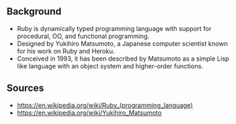 ## Background

- Ruby is dynamically typed programming language with support for procedural, OO, and functional programming.
- Designed by Yukihiro Matsumoto, a Japanese computer scientist known for his work on Ruby and Heroku.
- Conceived in 1993, it has been described by Matsumoto as a simple Lisp like language with an object system and higher-order functions.


## Sources
- https://en.wikipedia.org/wiki/Ruby_(programming_language)
- https://en.wikipedia.org/wiki/Yukihiro_Matsumoto
